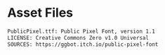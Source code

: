 Asset Files
===========

```txt
PublicPixel.ttf: Public Pixel Font, version 1.1
LICENSE: Creative Commons Zero v1.0 Universal
SOURCES: https://ggbot.itch.io/public-pixel-font
```
